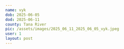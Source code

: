 ```yaml
---
name: vyk
dob: 2025-06-05
dod: 2025-06-11
county: Tana River
pic: /assets/images/2025_06_11_2025_06_05_vyk.jpeg
user: 1
layout: post
---
```

<p class='py-2'></p>
